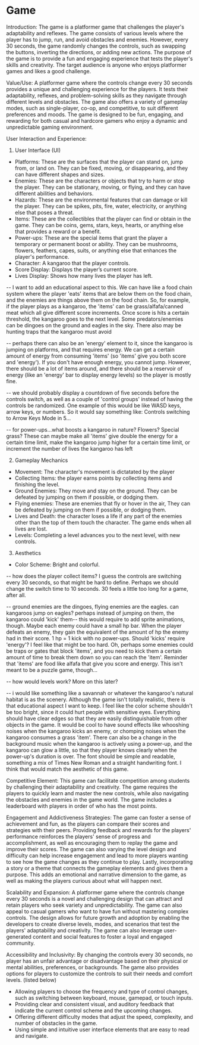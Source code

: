 # Game
Introduction: The game is a platformer game that challenges the player's adaptability and reflexes. The game consists of various levels where the player has to jump, run, and avoid obstacles and enemies. However, every 30 seconds, the game randomly changes the controls, such as swapping the buttons, inverting the directions, or adding new actions. The purpose of the game is to provide a fun and engaging experience that tests the player's skills and creativity. The target audience is anyone who enjoys platformer games and likes a good challenge.


Value/Use: A platformer game where the controls change every 30 seconds provides a unique and challenging experience for the players. It tests their adaptability, reflexes, and problem-solving skills as they navigate through different levels and obstacles. The game also offers a variety of gameplay modes, such as single-player, co-op, and competitive, to suit different preferences and moods. The game is designed to be fun, engaging, and rewarding for both casual and hardcore gamers who enjoy a dynamic and unpredictable gaming environment.

User Interaction and Experience:
1. User Interface (UI)

- Platforms: These are the surfaces that the player can stand on, jump from, or land on. They can be fixed, moving, or disappearing, and they can have different shapes and sizes.
- Enemies: These are the characters or objects that try to harm or stop the player. They can be stationary, moving, or flying, and they can have different abilities and behaviors.
- Hazards: These are the environmental features that can damage or kill the player. They can be spikes, pits, fire, water, electricity, or anything else that poses a threat.
- Items: These are the collectibles that the player can find or obtain in the game. They can be coins, gems, stars, keys, hearts, or anything else that provides a reward or a benefit.
- Power-ups: These are the special items that grant the player a temporary or permanent boost or ability. They can be mushrooms, flowers, feathers, capes, suits, or anything else that enhances the player's performance.
- Character: A kangaroo that the player controls.
- Score Display: Displays the player’s current score.
- Lives Display: Shows how many lives the player has left.

-- I want to add an educational aspect to this. We can have like a food chain system where the player 'eats' items that are below them on the food chain, and the enemies are things above them on the food chain. So, for example, if the player plays as a kangaroo, the 'items' can be grass/alfafa/canned meat which all give different score increments. Once score is hits a certain threshold, the kangaroo goes to the next level. Some predators/enemies can be dingoes on the ground and eagles in the sky. There also may be hunting traps that the kangaroo must avoid

-- perhaps there can also be an 'energy' element to it, since the kangaroo is jumping on platforms, and that requires energy. We can get a certain amount of energy from consuming 'items' (so 'items' give you both score and 'energy'). If you don't have enough energy, you cannot jump. However, there should be a lot of items around, and there should be a reservoir of energy (like an 'energy' bar to display energy levels) so the player is mostly fine.

-- we should probably display a countdown of five seconds before the controls switch, as well as a couple of 'control groups' instead of having the controls be randomized. One example of this would be like WASD keys, arrow keys, or numbers. So it would say something like: Controls switching to Arrow Keys Mode in 5...

-- for power-ups...what boosts a kangaroo in nature? Flowers? Special grass? These can maybe make all 'items' give double the energy for a certain time limit, make the kangaroo jump higher for a certain time limit, or increment the number of lives the kangaroo has left

2. Gameplay Mechanics

- Movement: The character's movement is dictatated by the player
- Collecting Items: the player earns points by collecting items and finishing the level.
- Ground Enemies: They move and stay on the ground. They can be defeated by jumping on  them if possible, or dodging them.
- Flying enemies: These are enemies that fly or hover in the air,  They can be defeated by jumping on them if possible, or dodging them.
- Lives and Death: the character loses a life if any part of the enemies other than the top of them touch the character. The game ends when all lives are lost.
- Levels: Completing a level advances you to the next level, with new controls.

3. Aesthetics

- Color Scheme: Bright and colorful.

-- how does the player collect items? I guess the controls are switching every 30 seconds, so that might be hard to define. Perhaps we should change the switch time to 10 seconds. 30 feels a little too long for a game, after all. 

-- ground enemies are the dingoes, flying enemies are the eagles. can kangaroos jump on eagles? perhaps instead of jumping on them, the kangaroo could 'kick' them-- this would require to add sprite animations, though. Maybe each enemy could have a small hp bar. When the player defeats an enemy, they gain the equivalent of the amount of hp the enemy had in their score. 1 hp = 1 kick with no power-ups. Should 'kicks' require 'energy'? I feel like that might be too hard. Oh, perhaps some enemies could be traps or gates that block 'items', and you need to kick them a certain amount of time to break them down so you can reach the 'item'. Reminder that 'items' are food like alfafa that give you score and energy. This isn't meant to be a puzzle game, though...

-- how would levels work? More on this later?

-- i would like something like a savannah or whatever the kangaroo's natural habitat is as the scenery. Although the game isn't totally realistic, there is that educational aspect I want to keep. I feel like the color scheme shouldn't be too bright, since it could hurt people with sensitive eyes. Everything should have clear edges so that they are easily distinguishable from other objects in the game. It would be cool to have sound effects like whooshing noises when the kangaroo kicks an enemy, or chomping noises when the kangaroo consumes a grass 'item'. There can also be a change in the background music when the kangaroo is actively using a power-up, and the kangaroo can glow a little, so that they player knows clearly when the power-up's duration is over. The font should be simple and readable, something a mix of Times New Roman and a straight handwriting font. I think that would match the aesthetic of this game.


Competitive Element: This game can facilitate competition among students by challenging their adaptability and creativity. The game requires the players to quickly learn and master the new controls, while also navigating the obstacles and enemies in the game world. The game includes a leaderboard with players in order of who has the most points.

Engagement and Addictiveness Strategies: The game can foster a sense of achievement and fun, as the players can compare their scores and strategies with their peers. Providing feedback and rewards for the players' performance reinforces the players' sense of progress and accomplishment, as well as encouraging them to replay the game and improve their scores. The game can also varying the level design and difficulty can help increase engagement and lead to more players wanting to see how the game changes as they continue to play. Lastly, incorporating a story or a theme that connects the gameplay elements and gives them a purpose. This adds an emotional and narrative dimension to the game, as well as making the players curious about what will happen next.

Scalability and Expansion: A platformer game where the controls change every 30 seconds is a novel and challenging design that can attract and retain players who seek variety and unpredictability. The game can also appeal to casual gamers who want to have fun without mastering complex controls. The design allows for future growth and adoption by enabling the developers to create diverse levels, modes, and scenarios that test the players' adaptability and creativity. The game can also leverage user-generated content and social features to foster a loyal and engaged community.

Accessibility and Inclusivity: By changing the controls every 30 seconds, no player has an unfair advantage or disadvantage based on their physical or mental abilities, preferences, or backgrounds. The game also provides options for players to customize the controls to suit their needs and comfort levels. (listed below)
- Allowing players to choose the frequency and type of control changes, such as switching between keyboard, mouse, gamepad, or touch inputs.
- Providing clear and consistent visual, and auditory feedback that indicate the current control scheme and the upcoming changes.
- Offering different difficulty modes that adjust the speed, complexity, and number of obstacles in the game.
- Using simple and intuitive user interface elements that are easy to read and navigate.